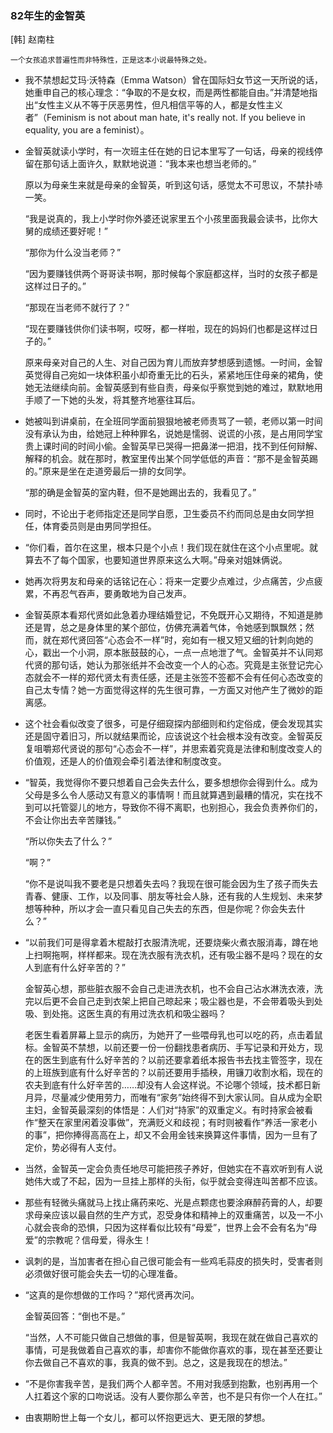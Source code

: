 



### 82年生的金智英

[韩] 赵南柱

```
一个女孩追求普遍性而非特殊性，正是这本小说最特殊之处。
```



- 我不禁想起艾玛·沃特森（Emma Watson）曾在国际妇女节这一天所说的话，她重申自己的核心理念：“争取的不是女权，而是两性都能自由。”并清楚地指出“女性主义从不等于厌恶男性，但凡相信平等的人，都是女性主义者”（Feminism is not about man hate, it's really not. If you believe in equality, you are a feminist）。

- 金智英就读小学时，有一次班主任在她的日记本里写了一句话，母亲的视线停留在那句话上面许久，默默地说道：“我本来也想当老师的。”

  原以为母亲生来就是母亲的金智英，听到这句话，感觉太不可思议，不禁扑哧一笑。

  “我是说真的，我上小学时你外婆还说家里五个小孩里面我最会读书，比你大舅的成绩还要好呢！”

  “那你为什么没当老师？”

  “因为要赚钱供两个哥哥读书啊，那时候每个家庭都这样，当时的女孩子都是这样过日子的。”

  “那现在当老师不就行了？”

  “现在要赚钱供你们读书啊，哎呀，都一样啦，现在的妈妈们也都是这样过日子的。”

  原来母亲对自己的人生、对自己因为育儿而放弃梦想感到遗憾。一时间，金智英觉得自己宛如一块体积虽小却奇重无比的石头，紧紧地压住母亲的裙角，使她无法继续向前。金智英感到有些自责，母亲似乎察觉到她的难过，默默地用手顺了一下她的头发，将其整齐地塞往耳后。

  

- 她被叫到讲桌前，在全班同学面前狠狠地被老师责骂了一顿，老师以第一时间没有承认为由，给她冠上种种罪名，说她是懦弱、说谎的小孩，是占用同学宝贵上课时间的时间小偷。金智英早已哭得一把鼻涕一把泪，找不到任何辩解、解释的机会。就在那时，教室里传出某个同学低低的声音：“那不是金智英踢的。”原来是坐在走道旁最后一排的女同学。

  “那的确是金智英的室内鞋，但不是她踢出去的，我看见了。”

- 同时，不论出于老师指定还是同学自愿，卫生委员不约而同总是由女同学担任，体育委员则是由男同学担任。

- “你们看，首尔在这里，根本只是个小点！我们现在就住在这个小点里呢。就算去不了每个国家，也要知道世界原来这么大啊。”母亲对姐妹俩说。

- 她再次将男友和母亲的话铭记在心：将来一定要少点难过，少点痛苦，少点疲累，不再忍气吞声，要勇敢地为自己发声。

- 金智英原本看郑代贤如此急着办理结婚登记，不免既开心又期待，不知道是肺还是胃，总之是身体里的某个部位，仿佛充满着气体，令她感到飘飘然；然而，就在郑代贤回答“心态会不一样”时，宛如有一根又短又细的针刺向她的心，戳出一个小洞，原本胀鼓鼓的心，一点一点地泄了气。金智英并不认同郑代贤的那句话，她认为那张纸并不会改变一个人的心态。究竟是主张登记完心态就会不一样的郑代贤太有责任感，还是主张签不签都不会有任何心态改变的自己太专情？她一方面觉得这样的先生很可靠，一方面又对他产生了微妙的距离感。
- 这个社会看似改变了很多，可是仔细窥探内部细则和约定俗成，便会发现其实还是固守着旧习，所以就结果而论，应该说这个社会根本没有改变。金智英反复咀嚼郑代贤说的那句“心态会不一样”，并思索着究竟是法律和制度改变人的价值观，还是人的价值观会牵引着法律和制度改变。

- “智英，我觉得你不要只想着自己会失去什么，要多想想你会得到什么。成为父母是多么令人感动又有意义的事情啊！而且就算遇到最糟的情况，实在找不到可以托管婴儿的地方，导致你不得不离职，也别担心，我会负责养你们的，不会让你出去辛苦赚钱。”

  “所以你失去了什么？”

  “啊？”

  “你不是说叫我不要老是只想着失去吗？我现在很可能会因为生了孩子而失去青春、健康、工作，以及同事、朋友等社会人脉，还有我的人生规划、未来梦想等种种，所以才会一直只看见自己失去的东西，但是你呢？你会失去什么？”



- “以前我们可是得拿着木棍敲打衣服清洗呢，还要烧柴火煮衣服消毒，蹲在地上扫啊拖啊，样样都来。现在洗衣服有洗衣机，还有吸尘器不是吗？现在的女人到底有什么好辛苦的？”

  金智英心想，那些脏衣服不会自己走进洗衣机，也不会自己沾水淋洗衣液，洗完以后更不会自己走到衣架上把自己晾起来；吸尘器也是，不会带着吸头到处吸、到处拖。这医生真的有用过洗衣机和吸尘器吗？

  老医生看着屏幕上显示的病历，为她开了一些喂母乳也可以吃的药，点击着鼠标。金智英不禁想，以前还要一份一份翻找患者病历、手写记录和开处方，现在的医生到底有什么好辛苦的？以前还要拿着纸本报告书去找主管签字，现在的上班族到底有什么好辛苦的？以前还要用手插秧，用镰刀收割水稻，现在的农夫到底有什么好辛苦的……却没有人会这样说。不论哪个领域，技术都日新月异，尽量减少使用劳力，而唯有“家务”始终得不到大家认同。自从成为全职主妇，金智英最深刻的体悟是：人们对“持家”的双重定义。有时持家会被看作“整天在家里闲着没事做”，充满贬义和歧视；有时则被看作“养活一家老小的事”，把你捧得高高在上，却又不会用金钱来换算这件事情，因为一旦有了定价，势必得有人支付。
  
  

- 当然，金智英一定会负责任地尽可能把孩子养好，但她实在不喜欢听到有人说她伟大或了不起，因为一旦挂上那样的头衔，似乎就会变得连叫苦都不应该。

- 那些有轻微头痛就马上找止痛药来吃、光是点颗痣也要涂麻醉药膏的人，却要求母亲应该以最自然的生产方式，忍受身体和精神上的双重痛苦，以及一不小心就会丧命的恐惧，只因为这样看似比较有“母爱”，世界上会不会有名为“母爱”的宗教呢？信母爱，得永生！

- 讽刺的是，当加害者在担心自己很可能会有一些鸡毛蒜皮的损失时，受害者则必须做好很可能会失去一切的心理准备。

- “这真的是你想做的工作吗？”郑代贤再次问。

  金智英回答：“倒也不是。”

  “当然，人不可能只做自己想做的事，但是智英啊，我现在就在做自己喜欢的事情，可是我做着自己喜欢的事，却害你不能做你喜欢的事，现在甚至还要让你去做自己不喜欢的事，我真的做不到。总之，这是我现在的想法。”

- “不是你害我辛苦，是我们两个人都辛苦。不用对我感到抱歉，也别再用一个人扛着这个家的口吻说话。没有人要你那么辛苦，也不是只有你一个人在扛。”

- 由衷期盼世上每一个女儿，都可以怀抱更远大、更无限的梦想。

